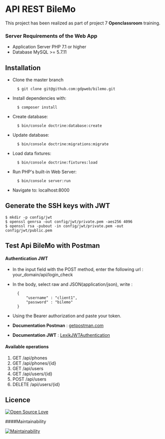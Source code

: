 # API REST BileMo

This project has been realized as part of project 7 **Openclassroom** training.

### Server Requirements of the Web App
- Application Server PHP 7.1 or higher
- Database MySQL >= 5.7.11

Installation
-----------------
- Clone the master branch

        $ git clone git@github.com:gdpweb/bilemo.git
- Install dependencies with:
    
        $ composer install
- Create database: 

        $ bin/console doctrine:database:create
- Update database:

        $ bin/console doctrine:migrations:migrate
- Load data fixtures:

        $ bin/console doctrine:fixtures:load
- Run PHP's built-in Web Server: 

        $ bin/console server:run
- Navigate to: localhost:8000


Generate the SSH keys with JWT
-----------------
    $ mkdir -p config/jwt 
    $ openssl genrsa -out config/jwt/private.pem -aes256 4096
    $ openssl rsa -pubout -in config/jwt/private.pem -out config/jwt/public.pem

Test Api BileMo with Postman
-----------------
#### Authentication JWT
- In the input field with the POST method, enter the following url : your_domain/api/login_check
- In the body, select raw and JSON(application/json), write : 

        {
            "username" : "client1",
            "password" : "bilemo"
        }

- Using the Bearer authorization and paste your token.
- **Documentation Postman** : [getpostman.com]( https://www.getpostman.com/)
- **Documentation JWT** :  [LexikJWTAuthentication](https://github.com/lexik/LexikJWTAuthenticationBundle/blob/master/Resources/doc/index.md)
#### Available operations
   
   1. GET /api/phones  
   2. GET /api/phones/{id}     
   3. GET /api/users   
   4. GET /api/users/{id}   
   5. POST /api/users   
   6. DELETE /api/users/{id}
   
Licence
--------
[![Open Source Love](https://badges.frapsoft.com/os/v2/open-source.png?v=103)](https://github.com/ellerbrock/open-source-badges/)

####Maintainability

[![Maintainability](https://api.codeclimate.com/v1/badges/570786c6e4aa90d0627c/maintainability)](https://codeclimate.com/github/gdpweb/bilemo/maintainability)

